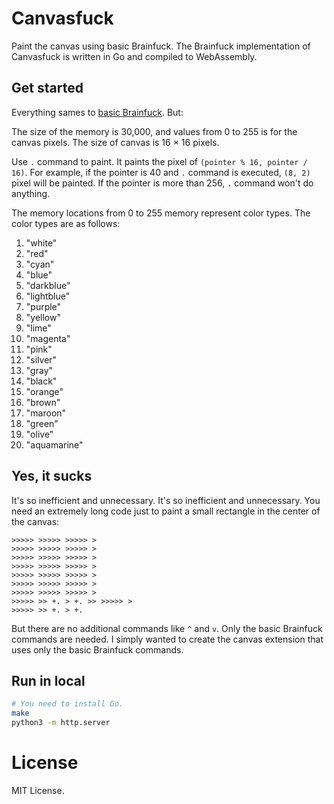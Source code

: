 # Canvasfuck
Paint the canvas using basic Brainfuck. The Brainfuck implementation of Canvasfuck is written in Go and compiled to WebAssembly.

## Get started
Everything sames to [basic Brainfuck](https://en.wikipedia.org/wiki/Brainfuck). But:

The size of the memory is 30,000, and values from 0 to 255 is for the canvas pixels. The size of canvas is 16 × 16 pixels.

Use `.` command to paint. It paints the pixel of `(pointer % 16, pointer / 16)`. For example, if the pointer is 40 and `.` command is executed, `(8, 2)` pixel will be painted. If the pointer is more than 256, `.` command won't do anything.

The memory locations from 0 to 255 memory represent color types. The color types are as follows:

1. "white"
1. "red"
1. "cyan"
1. "blue"
1. "darkblue"
1. "lightblue"
1. "purple"
1. "yellow"
1. "lime"
1. "magenta"
1. "pink"
1. "silver"
1. "gray"
1. "black"
1. "orange"
1. "brown"
1. "maroon"
1. "green"
1. "olive"
1. "aquamarine"

## Yes, it sucks
It's so inefficient and unnecessary. It's so inefficient and unnecessary. You need an extremely long code just to paint a small rectangle in the center of the canvas:
```
>>>>> >>>>> >>>>> >
>>>>> >>>>> >>>>> >
>>>>> >>>>> >>>>> >
>>>>> >>>>> >>>>> >
>>>>> >>>>> >>>>> >
>>>>> >>>>> >>>>> >
>>>>> >>>>> >>>>> >
>>>>> >> +. > +. >> >>>>> >
>>>>> >> +. > +.
```

But there are no additional commands like `^` and `v`. Only the basic Brainfuck commands are needed. I simply wanted to create the canvas extension that uses only the basic Brainfuck commands.


## Run in local
```bash
# You need to install Go.
make
python3 -m http.server
```

# License
MIT License.